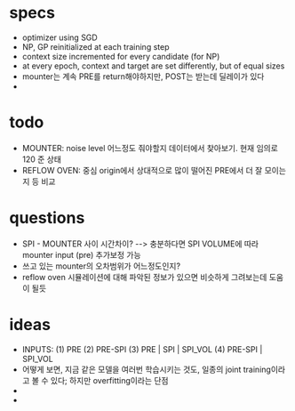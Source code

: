 # specs
- optimizer using SGD
- NP, GP reinitialized at each training step
- context size incremented for every candidate (for NP)
- at every epoch, context and target are set differently, but of equal sizes
- mounter는 계속 PRE를 return해야하지만, POST는 받는데 딜레이가 있다
- 
# todo
- MOUNTER: noise level 어느정도 줘야할지 데이터에서 찾아보기. 현재 임의로 120 준 상태
- REFLOW OVEN: 중심 origin에서 상대적으로 많이 떨어진 PRE에서 더 잘 모이는지 등 비교


# questions
- SPI - MOUNTER 사이 시간차이? --> 충분하다면 SPI VOLUME에 따라 mounter input (pre) 추가보정 가능
- 쓰고 있는 mounter의 오차범위가 어느정도인지?
- reflow oven 시뮬레이션에 대해 파악된 정보가 있으면 비슷하게 그려보는데 도움이 될듯

# ideas
- INPUTS: (1) PRE (2) PRE-SPI (3) PRE | SPI | SPI_VOL (4) PRE-SPI | SPI_VOL
- 어떻게 보면, 지금 같은 모델을 여러번 학습시키는 것도, 일종의 joint training이라고 볼 수 있다; 하지만 overfitting이라는 단점
- 
-   

